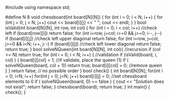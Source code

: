 #include<iostream>
using namespace std;

#define N 8
void chessboard(int board[N][N]) {
   for (int i = 0; i < N; i++) {
      for (int j = 0; j < N; j++)
         cout << board[i][j] << " ";
         cout << endl;
   }
}
bool isValid(int board[N][N], int row, int col) {
   for (int i = 0; i < col; i++) //check left
      if (board[row][i])
         return false;
   for (int i=row, j=col; i>=0 && j>=0; i--, j--)
      if (board[i][j]) //check left upper diagonal
         return false;
   for (int i=row, j=col; j>=0 && i<N; i++, j--)
      if (board[i][j]) //check left lower diagonal
         return false;
   return true;
}
bool solveNQueen(int board[N][N], int col){ //recursion
   if (col >= N)
      return true;
   for (int i = 0; i < N; i++) { //validation
      if (isValid(board, i, col) ) {
         board[i][col] = 1; //if validate, place the queen (1)
         if ( solveNQueen(board, col + 1))
            return true;
         board[i][col] = 0; //remove queen
      }
   }
   return false; // no possible order
}
bool check() {
   int board[N][N];
   for(int i = 0; i<N; i++)
   for(int j = 0; j<N; j++)
   board[i][j] = 0; //set chessboard elements to 0
   if ( solveNQueen(board, 0) == false ) {
      cout << "Solution does not exist";
      return false;
   }
   chessboard(board);
   return true;
}
int main() {
   check();
}
